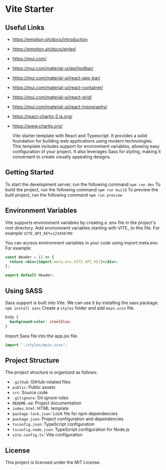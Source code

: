 # Vite Starter

## Useful Links

- https://emotion.sh/docs/introduction
- https://emotion.sh/docs/styled
- https://mui.com/
- https://mui.com/material-ui/api/toolbar/
- https://mui.com/material-ui/react-app-bar/
- https://mui.com/material-ui/react-container/
- https://mui.com/material-ui/react-grid/
- https://mui.com/material-ui/react-typography/
- https://react-chartjs-2.js.org/
- https://www.chartjs.org/

  Vite starter template with React and Typescript. It provides a solid foundation for building web applications using modern technologies. This template includes support for environment variables, allowing easy configuration of your project. It also leverages Sass for styling, making it convenient to create visually appealing designs.

## Getting Started

To start the development server, run the following command `npm run dev`
To build the project, run the following command `npm run build`
To preview the built project, run the following command `npm run preview`

## Environment Variables

Vite supports environment variables by creating a .env file in the project's root directory. Add environment variables starting with VITE\_ to this file. For example `VITE_API_KEY=123456789`

You can access environment variables in your code using import.meta.env. For example:

```jsx
const Header = () => {
  return <div>{import.meta.env.VITE_API_KEY}</div>;
};

export default Header;
```

## Using SASS

Sass support is built into Vite. We can use it by installing the sass package. `npm install sass`
Create a `styles` folder and add `main.scss` file.

```css
body {
  background-color: steelblue;
}
```

Import Sass file into the app.jsx file.

```jsx
import "./styles/main.scss";
```

## Project Structure

The project structure is organized as follows:

- `.github`: GitHub-related files
- `public`: Public assets
- `src`: Source code
- `.gitignore`: Git ignore rules
- `README.md`: Project documentation
- `index.html`: HTML template
- `package-lock.json`: Lock file for npm dependencies
- `package.json`: Project configuration and dependencies
- `tsconfig.json`: TypeScript configuration
- `tsconfig.node.json`: TypeScript configuration for Node.js
- `vite.config.ts`: Vite configuration

## License

This project is licensed under the MIT License.
